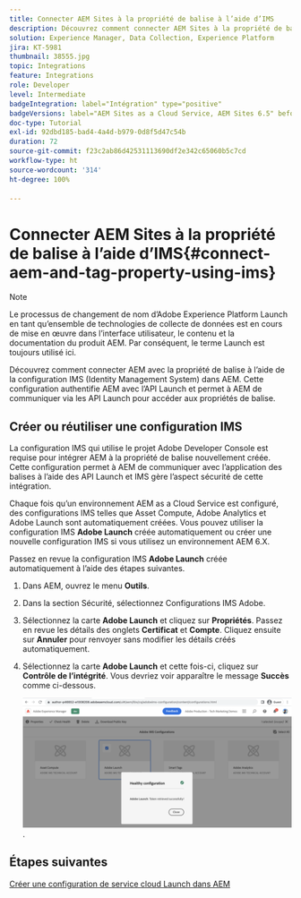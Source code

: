 ```yaml
---
title: Connecter AEM Sites à la propriété de balise à l’aide d’IMS
description: Découvrez comment connecter AEM Sites à la propriété de balise à l’aide de la configuration IMS dans AEM. Cette configuration authentifie AEM avec l’API Launch et permet à AEM de communiquer via les API Launch pour accéder aux propriétés de balise.
solution: Experience Manager, Data Collection, Experience Platform
jira: KT-5981
thumbnail: 38555.jpg
topic: Integrations
feature: Integrations
role: Developer
level: Intermediate
badgeIntegration: label="Intégration" type="positive"
badgeVersions: label="AEM Sites as a Cloud Service, AEM Sites 6.5" before-title="false"
doc-type: Tutorial
exl-id: 92dbd185-bad4-4a4d-b979-0d8f5d47c54b
duration: 72
source-git-commit: f23c2ab86d42531113690df2e342c65060b5c7cd
workflow-type: ht
source-wordcount: '314'
ht-degree: 100%

---
```


# Connecter AEM Sites à la propriété de balise à l’aide d’IMS{#connect-aem-and-tag-property-using-ims}

>[!NOTE]
>
>Le processus de changement de nom d’Adobe Experience Platform Launch en tant qu’ensemble de technologies de collecte de données est en cours de mise en œuvre dans l’interface utilisateur, le contenu et la documentation du produit AEM. Par conséquent, le terme Launch est toujours utilisé ici.

Découvrez comment connecter AEM avec la propriété de balise à l’aide de la configuration IMS (Identity Management System) dans AEM. Cette configuration authentifie AEM avec l’API Launch et permet à AEM de communiquer via les API Launch pour accéder aux propriétés de balise.

## Créer ou réutiliser une configuration IMS

La configuration IMS qui utilise le projet Adobe Developer Console est requise pour intégrer AEM à la propriété de balise nouvellement créée. Cette configuration permet à AEM de communiquer avec l’application des balises à l’aide des API Launch et IMS gère l’aspect sécurité de cette intégration.

Chaque fois qu’un environnement AEM as a Cloud Service est configuré, des configurations IMS telles que Asset Compute, Adobe Analytics et Adobe Launch sont automatiquement créées. Vous pouvez utiliser la configuration IMS **Adobe Launch** créée automatiquement ou créer une nouvelle configuration IMS si vous utilisez un environnement AEM 6.X.

Passez en revue la configuration IMS **Adobe Launch** créée automatiquement à l’aide des étapes suivantes.

1. Dans AEM, ouvrez le menu **Outils**.

1. Dans la section Sécurité, sélectionnez Configurations IMS Adobe.

1. Sélectionnez la carte **Adobe Launch** et cliquez sur **Propriétés**. Passez en revue les détails des onglets **Certificat** et **Compte**. Cliquez ensuite sur **Annuler** pour renvoyer sans modifier les détails créés automatiquement.

1. Sélectionnez la carte **Adobe Launch** et cette fois-ci, cliquez sur **Contrôle de l’intégrité**. Vous devriez voir apparaître le message **Succès** comme ci-dessous.

   ![Configuration IMS saine d’Adobe Launch](assets/adobe-launch-healthy-ims-config.png).


## Étapes suivantes

[Créer une configuration de service cloud Launch dans AEM](create-aem-launch-cloud-service.md)
